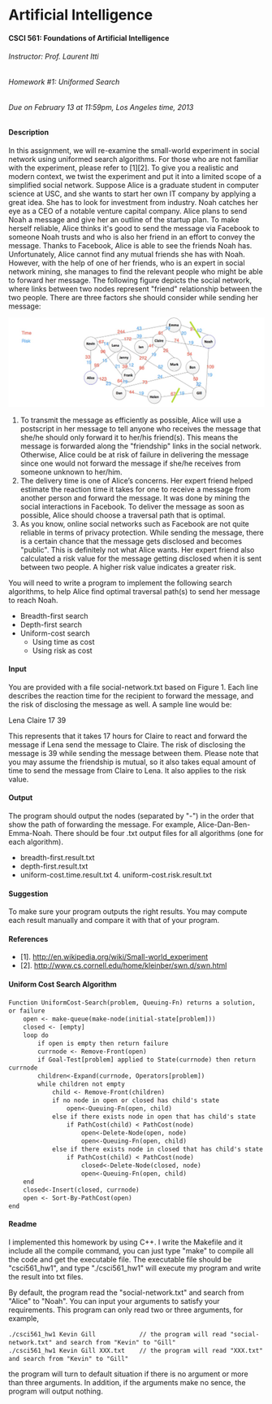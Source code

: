Artificial Intelligence
=======================

#### CSCI 561: Foundations of Artificial Intelligence
###### Instructor: Prof. Laurent Itti
###### Homework #1: Uniformed Search
###### Due on February 13 at 11:59pm, Los Angeles time, 2013

#### Description
In this assignment, we will re-examine the small-world experiment in social network using uniformed search algorithms. For those who are not familiar with the experiment, please refer to [1][2]. To give you a realistic and modern context, we twist the experiment and put it into a limited scope of a simplified social network. Suppose Alice is a graduate student in computer science at USC, and she wants to start her own IT company by applying a great idea. She has to look for investment from industry. Noah catches her eye as a CEO of a notable venture capital company. Alice plans to send Noah a message and give her an outline of the startup plan. To make herself reliable, Alice thinks it's good to send the message via Facebook to someone Noah trusts and who is also her friend in an effort to convey the message. Thanks to Facebook, Alice is able to see the friends Noah has. Unfortunately, Alice cannot find any mutual friends she has with Noah. However, with the help of one of her friends, who is an expert in social network mining, she manages to find the relevant people who might be able to forward her message. The following figure depicts the social network, where links between two nodes represent "friend" relationship between the two people. There are three factors she should consider while sending her message:

![graph](images/graph.png)

1. To transmit the message as efficiently as possible, Alice will use a postscript in her message to tell anyone who receives the message that she/he should only forward it to her/his friend(s). This means the message is forwarded along the "friendship" links in the social network. Otherwise, Alice could be at risk of failure in delivering the message since one would not forward the message if she/he receives from someone unknown to her/him.
2. The delivery time is one of Alice’s concerns. Her expert friend helped estimate the reaction time it takes for one to receive a message from another person and forward the message. It was done by mining the social interactions in Facebook. To deliver the message as soon as possible, Alice should choose a traversal path that is optimal.
3. As you know, online social networks such as Facebook are not quite reliable in terms of privacy protection. While sending the message, there is a certain chance that the message gets disclosed and becomes "public". This is definitely not what Alice wants. Her expert friend also calculated a risk value for the message getting disclosed when it is sent between two people. A higher risk value indicates a greater risk.

You will need to write a program to implement the following search algorithms, to help Alice find optimal traversal path(s) to send her message to reach Noah.

* Breadth-first search
* Depth-first search
* Uniform-cost search
	- Using time as cost
	- Using risk as cost

#### Input
You are provided with a file social-network.txt based on Figure 1. Each line describes the reaction time for the recipient to forward the message, and the risk of disclosing the message as well. A sample line would be:

Lena Claire 17 39

This represents that it takes 17 hours for Claire to react and forward the message if Lena send the message to Claire. The risk of disclosing the message is 39 while sending the message between them. Please note that you may assume the friendship is mutual, so it also takes equal amount of time to send the message from Claire to Lena. It also applies to the risk value.

#### Output
The program should output the nodes (separated by "-") in the order that show the path of forwarding the message. For example, Alice-Dan-Ben-Emma-Noah.
There should be four .txt output files for all algorithms (one for each algorithm).

* breadth-first.result.txt
* depth-first.result.txt
* uniform-cost.time.result.txt 4. uniform-cost.risk.result.txt

#### Suggestion
To make sure your program outputs the right results. You may compute each result manually and compare it with that of your program.

#### References
* [1]. http://en.wikipedia.org/wiki/Small-world_experiment
* [2]. http://www.cs.cornell.edu/home/kleinber/swn.d/swn.html

#### Uniform Cost Search Algorithm

	Function UniformCost-Search(problem, Queuing-Fn) returns a solution, or failure
		open <- make-queue(make-node(initial-state[problem]))
		closed <- [empty]
		loop do
			if open is empty then return failure
			currnode <- Remove-Front(open)
			if Goal-Test[problem] applied to State(currnode) then return currnode
			children<-Expand(currnode, Operators[problem])
			while children not empty
				child <- Remove-Front(children)
				if no node in open or closed has child's state
					open<-Queuing-Fn(open, child)
				else if there exists node in open that has child's state
					if PathCost(child) < PathCost(node)
						open<-Delete-Node(open, node)
						open<-Queuing-Fn(open, child)
				else if there exists node in closed that has child's state
					if PathCost(child) < PathCost(node)
						closed<-Delete-Node(closed, node)
						open<-Queuing-Fn(open, child)
		end
		closed<-Insert(closed, currnode)
		open <- Sort-By-PathCost(open)
	end

#### Readme
I implemented this homework by using C++. I write the Makefile and it include all the compile command, you can just type "make" to compile all the code and get the executable file. The executable file should be "csci561_hw1", and type "./csci561_hw1" will execute my program and write the result into txt files.

By default, the program read the "social-network.txt" and search from "Alice" to "Noah". You can input your arguments to satisfy your requirements. This program can only read two or three arguments, for example,

	./csci561_hw1 Kevin Gill			// the program will read "social-network.txt" and search from "Kevin" to "Gill"
	./csci561_hw1 Kevin Gill XXX.txt	// the program will read "XXX.txt" and search from "Kevin" to "Gill"

the program will turn to default situation if there is no argument or more than three arguments. In addition, if the arguments make no sence, the program will output nothing.
